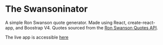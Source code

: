# The Swansoninator

A simple Ron Swanson quote generator.  Made using React, create-react-app, and Boostrap V4.  Quotes sourced from the [Ron Swanson Quotes API](https://ron-swanson-quotes.herokuapp.com/v2/quotes).

The live app is accessible [here](http://swansoninator.herokuapp.com/)
